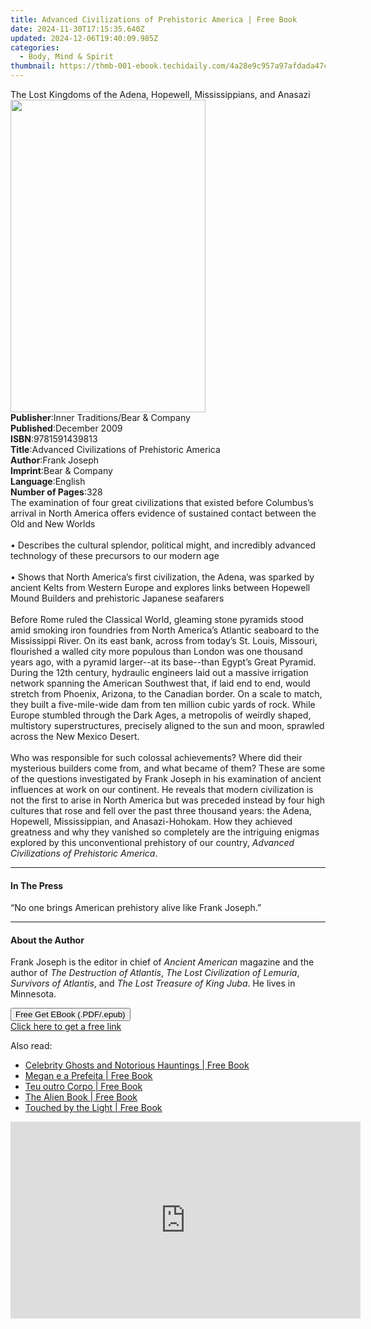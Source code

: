 ```yaml
---
title: Advanced Civilizations of Prehistoric America | Free Book
date: 2024-11-30T17:15:35.640Z
updated: 2024-12-06T19:40:09.985Z
categories:
  - Body, Mind & Spirit
thumbnail: https://thmb-001-ebook.techidaily.com/4a28e9c957a97afdada47c17d64ea8991827e2940cff5611ad625b8c977596b8.jpg
---
```

<main id="book-container">
  <div class="flex flex-col">
    <div class="book-brief flex-1 py-6 px-4 sm:p-6 md:py-10 md:px-8">
      <!-- brief-->
      <div class="book-brief-main">
        The Lost Kingdoms of the Adena, Hopewell, Mississippians, and Anasazi
      </div>
    </div>
    <div
      class="book-meta-info flex-1 grid gap-4 col-start-1 col-end-3 row-start-1 sm:mb-6 sm:grid-cols-4 lg:gap-6 lg:col-start-2 lg:row-end-6 lg:row-span-6 lg:mb-0"
    >
      <div
        class="book-meta-info-left place-content-center mt-4 p-4 text-sm leading-6 col-start-2 col-span-2 dark:text-slate-400"
      >
        <img
          class="w-full h-500 object-cover rounded-lg sm:h-255 sm:col-span-2 lg:col-span-full"
          src="https://img-001-ebook.techidaily.com/ede05e89520ea6bcf78ee66d77dcbb7e6d62d4d8b7f6a022aa6bb204a2b6ed0d.jpg"
          alt=""
          width="312"
          height="500"
        />
      </div>
      <div
        class="book-meta-info-right mt-2 col-start-1 row-start-2 col-span-3 self-center"
      >
        <!-- meta data  -->
        <div class="flex flex-col px-4 md:px-8">
          <div class="flex-1">
            <strong>Publisher</strong>:<span class="px-2"
              >Inner Traditions/Bear &amp; Company</span
            >
          </div>
          <div class="flex-1">
            <strong>Published</strong>:<span class="px-2">December 2009</span>
          </div>
          <div class="flex-1">
            <strong>ISBN</strong>:<span class="px-2">9781591439813</span>
          </div>
          <div class="flex-1">
            <strong>Title</strong>:<span class="px-2"
              >Advanced Civilizations of Prehistoric America</span
            >
          </div>
          <div class="flex-1">
            <strong>Author</strong>:<span class="px-2">Frank Joseph</span>
          </div>
          <div class="flex-1">
            <strong>Imprint</strong>:<span class="px-2"
              >Bear &amp; Company</span
            >
          </div>
          <div class="flex-1">
            <strong>Language</strong>:<span class="px-2">English</span>
          </div>
          <div class="flex-1">
            <strong>Number of Pages</strong>:<span class="px-2">328</span>
          </div>
        </div>
      </div>
    </div>
    <div class="book-description flex-1 py-6 px-4 sm:p-6 md:py-10 md:px-8">
      <div class="book-description-main">
        <div accordion-content="" id="description">
          The examination of four great civilizations that existed before
          Columbus’s arrival in North America offers evidence of sustained
          contact between the Old and New Worlds <br />
          <br />• Describes the cultural splendor, political might, and
          incredibly advanced technology of these precursors to our modern age
          <br />
          <br />• Shows that North America’s first civilization, the Adena, was
          sparked by ancient Kelts from Western Europe and explores links
          between Hopewell Mound Builders and prehistoric Japanese seafarers
          <br />
          <br />Before Rome ruled the Classical World, gleaming stone pyramids
          stood amid smoking iron foundries from North America’s Atlantic
          seaboard to the Mississippi River. On its east bank, across from
          today’s St. Louis, Missouri, flourished a walled city more populous
          than London was one thousand years ago, with a pyramid larger--at its
          base--than Egypt’s Great Pyramid. During the 12th century, hydraulic
          engineers laid out a massive irrigation network spanning the American
          Southwest that, if laid end to end, would stretch from Phoenix,
          Arizona, to the Canadian border. On a scale to match, they built a
          five-mile-wide dam from ten million cubic yards of rock. While Europe
          stumbled through the Dark Ages, a metropolis of weirdly shaped,
          multistory superstructures, precisely aligned to the sun and moon,
          sprawled across the New Mexico Desert. <br />
          <br />Who was responsible for such colossal achievements? Where did
          their mysterious builders come from, and what became of them? These
          are some of the questions investigated by Frank Joseph in his
          examination of ancient influences at work on our continent. He reveals
          that modern civilization is not the first to arise in North America
          but was preceded instead by four high cultures that rose and fell over
          the past three thousand years: the Adena, Hopewell, Mississippian, and
          Anasazi-Hohokam. How they achieved greatness and why they vanished so
          completely are the intriguing enigmas explored by this unconventional
          prehistory of our country,
          <i>Advanced Civilizations of Prehistoric America</i>.
        </div>
        <div class="accordion-fader"></div>
      </div>
    </div>
    <div class="book-excerpts flex-1 py-6 px-4 sm:p-6 md:py-10 md:px-8">
      <!-- excerpts-->
      <div class="book-excerpts-main">
        <hr />
        <h4 class="placeholder placeholder-heading">
          <span>In The Press</span>
        </h4>
        <p>“No one brings American prehistory alive like Frank Joseph.”</p>
      </div>
    </div>
    <div class="book-about-author flex-1 py-6 px-4 sm:p-6 md:py-10 md:px-8">
      <!-- about author-->
      <div class="book-main-author-main">
        <hr />
        <h4 class="placeholder placeholder-heading">
          <span>About the Author</span>
        </h4>
        <p>
          Frank Joseph is the editor in chief of
          <i>Ancient American</i> magazine and the author of
          <i>The Destruction of Atlantis</i>,
          <i>The Lost Civilization of Lemuria</i>, <i>Survivors of Atlantis</i>,
          and <i>The Lost Treasure of King Juba</i>. He lives in Minnesota.
        </p>
      </div>
    </div>
    <div class="book-free-get flex-1 py-6 px-4 sm:p-6 md:py-10 md:px-8">
      <button
        id="btn-free-get"
        class="bg-blue-500 hover:bg-blue-700 text-white font-bold py-2 px-4 rounded"
      >
        Free Get EBook (.PDF/.epub)
      </button>
      <div id="countdown-display" class="px-2 text-lg mt-2"></div>
      <a
        id="free-link"
        class="hidden bg-blue-500 hover:bg-blue-700 text-white font-bold py-2 px-4 rounded"
        href="https://www.ebooks.com/en-us/book/95782562/advanced-civilizations-of-prehistoric-america/frank-joseph/"
        target="_blank"
        >Click here to get a free link</a
      >
    </div>
    <script>
      let countdownTime = 0;
      let countdownInterval = null;
      document
        .getElementById('btn-free-get')
        .addEventListener('click', startCountdown);
      function startCountdown() {
        countdownTime = new Date().getTime() + 60000 * 3;
        countdownInterval = setInterval(updateCountdown, 1000);
        document.getElementById('btn-free-get').disabled = true;
        document
          .getElementById('btn-free-get')
          .classList.add('bg-gray-500', 'cursor-not-allowed');
      }
      function updateCountdown() {
        let currentTime = new Date().getTime();
        let timeLeft = countdownTime - currentTime;
        let secondsLeft = Math.floor(timeLeft / 1000);
        document.getElementById('countdown-display').innerHTML =
          `Remaining time: ${secondsLeft} seconds.`;
        if (secondsLeft <= 0) {
          clearInterval(countdownInterval);
          document.getElementById('btn-free-get').classList.add('hidden');
          document.getElementById('free-link').classList.remove('hidden');
          document.getElementById('countdown-display').innerHTML = '';
        }
      }
    </script>
  </div>
</main>

<ins class="adsbygoogle"
      style="display:block"
      data-ad-client="ca-pub-7571918770474297"
      data-ad-slot="8358498916"
      data-ad-format="auto"
      data-full-width-responsive="true"></ins>
    

<span class="atpl-alsoreadstyle">Also read:</span>
<div><ul>
<li><a href="https://novels-ebooks.techidaily.com/209557409-9781578597017-celebrity-ghosts-and-notorious-hauntings/"><u>Celebrity Ghosts and Notorious Hauntings | Free Book</u></a></li>
<li><a href="https://novels-ebooks.techidaily.com/209558635-9781547561445-megan-e-a-prefeita/"><u>Megan e a Prefeita | Free Book</u></a></li>
<li><a href="https://novels-ebooks.techidaily.com/209558579-9781547561827-teu-outro-corpo/"><u>Teu outro Corpo | Free Book</u></a></li>
<li><a href="https://novels-ebooks.techidaily.com/209557410-9781578597031-the-alien-book/"><u>The Alien Book | Free Book</u></a></li>
<li><a href="https://novels-ebooks.techidaily.com/209557813-9781459745537-touched-by-the-light/"><u>Touched by the Light | Free Book</u></a></li>
</ul></div>

<!-- affiliate ads begin -->
<iframe width="560" height="315" src="https://www.youtube.com/embed/vEYkX2NJgZw?si=IaHqlqJcYipwUOht" title="YouTube video player" frameborder="0" allow="accelerometer; autoplay; clipboard-write; encrypted-media; gyroscope; picture-in-picture; web-share" referrerpolicy="strict-origin-when-cross-origin" allowfullscreen></iframe>
<!-- affiliate ads end -->

